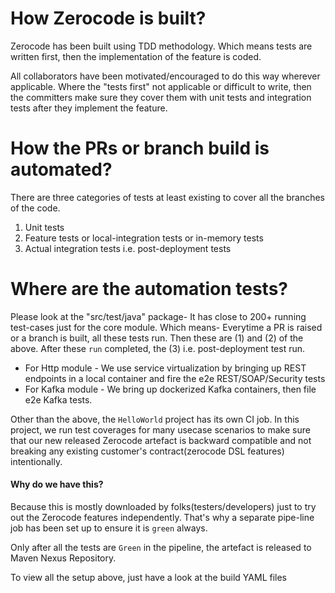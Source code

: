 How Zerocode is built?
===

Zerocode has been built using TDD methodology. Which means tests are written first, then the implementation of the feature is coded.

All collaborators have been motivated/encouraged to do this way wherever applicable. Where the "tests first" not applicable or difficult to write, then the committers make sure they cover them with unit tests and integration tests after they implement the feature.

How the PRs or branch build is automated?
===
There are three categories of tests at least existing to cover all the branches of the code.
1. Unit tests
1. Feature tests or local-integration tests or in-memory tests
1. Actual integration tests i.e. post-deployment tests

Where are the automation tests?
===
Please look at the "src/test/java" package- It has close to 200+ running test-cases just for the core module. Which means- Everytime a PR is raised or a branch is built, all these tests run. Then these are (1) and (2) of the above. After these `run` completed, the (3) i.e. post-deployment test run.

- For Http module - We use service virtualization by bringing up REST endpoints in a local container and fire the e2e REST/SOAP/Security tests
- For Kafka module - We bring up dockerized Kafka containers, then file e2e Kafka tests.

Other than the above, the `HelloWorld` project has its own CI job. In this project, we run test coverages for many usecase scenarios to make sure that our new released Zerocode artefact is backward compatible and not breaking any existing customer's contract(zerocode DSL features) intentionally. 

#### Why do we have this?
Because this is mostly downloaded by folks(testers/developers) just to try out the Zerocode features independently. That's why a separate pipe-line job has been set up to ensure it is `green` always.

Only after all the tests are `Green` in the pipeline,  the artefact is released to Maven Nexus Repository.

To view all the setup above, just have a look at the build YAML files